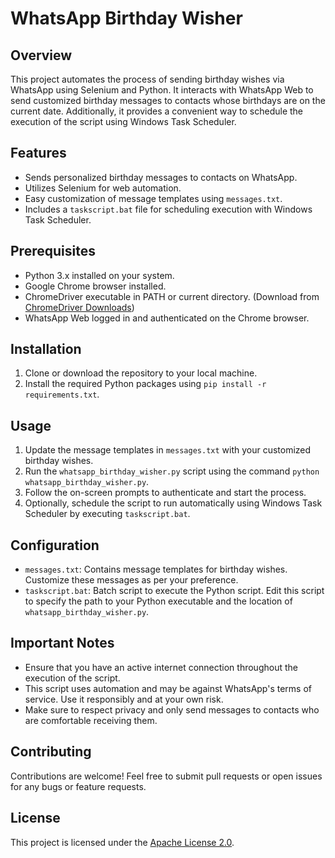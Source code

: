# WhatsApp Birthday Wisher

## Overview
This project automates the process of sending birthday wishes via WhatsApp using Selenium and Python. It interacts with WhatsApp Web to send customized birthday messages to contacts whose birthdays are on the current date. Additionally, it provides a convenient way to schedule the execution of the script using Windows Task Scheduler.

## Features
- Sends personalized birthday messages to contacts on WhatsApp.
- Utilizes Selenium for web automation.
- Easy customization of message templates using `messages.txt`.
- Includes a `taskscript.bat` file for scheduling execution with Windows Task Scheduler.

## Prerequisites
- Python 3.x installed on your system.
- Google Chrome browser installed.
- ChromeDriver executable in PATH or current directory. (Download from [ChromeDriver Downloads](https://sites.google.com/a/chromium.org/chromedriver/downloads))
- WhatsApp Web logged in and authenticated on the Chrome browser.

## Installation
1. Clone or download the repository to your local machine.
2. Install the required Python packages using `pip install -r requirements.txt`.

## Usage
1. Update the message templates in `messages.txt` with your customized birthday wishes.
2. Run the `whatsapp_birthday_wisher.py` script using the command `python whatsapp_birthday_wisher.py`.
3. Follow the on-screen prompts to authenticate and start the process.
4. Optionally, schedule the script to run automatically using Windows Task Scheduler by executing `taskscript.bat`.

## Configuration
- `messages.txt`: Contains message templates for birthday wishes. Customize these messages as per your preference.
- `taskscript.bat`: Batch script to execute the Python script. Edit this script to specify the path to your Python executable and the location of `whatsapp_birthday_wisher.py`.

## Important Notes
- Ensure that you have an active internet connection throughout the execution of the script.
- This script uses automation and may be against WhatsApp's terms of service. Use it responsibly and at your own risk.
- Make sure to respect privacy and only send messages to contacts who are comfortable receiving them.

## Contributing
Contributions are welcome! Feel free to submit pull requests or open issues for any bugs or feature requests.

## License
This project is licensed under the [Apache License 2.0](LICENSE).
